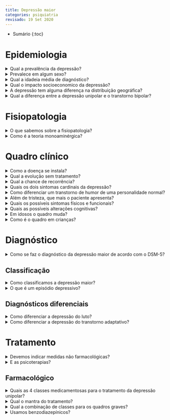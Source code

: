 ```yaml
---
title: Depressão maior
categories: psiquiatria
revisado: 19 Set 2020
---
```


* Sumário
{:toc}


# Epidemiologia

<details markdown="1">
<summary>Qual a prevalência da depressão?</summary>
8 a 16% da população. É o transtorno psiquiátrico de maior prevalência.
</details>

<details markdown="1">
<summary>Prevalece em algum sexo?</summary>
O dobro mais prevalente nas mulheres, com cerca de 2 mulhera para cada homem.
</details>

<details markdown="1">
<summary>Qual a idadeia média de diagnóstico?</summary>
Dos 20 aos 50 anos, com média de 40 anos; mas pode aparecer em qualquer idade.
</details>

<details markdown="1">
<summary>Qual o impacto socioeconomico da depressão?</summary>
É mais debilitante que DAC e DM e é a principal causa de anos vividos com incapacidade (YLD), além da principal causa de afastamento do trabalho no mundo.
</details>

<details markdown="1">
<summary>A depressão tem alguma diferença na distribuição geográfica?</summary>
É mais comum em áreas rurais do que urbanas.
</details>

<details markdown="1">
<summary>Qual a diferença entre a depressão unipolar e o transtorno bipolar?</summary>
Na depressão unipolar nós não temos episódios de mania ou hipomania, presentes no transtorno bipolar.
</details>

# Fisiopatologia

<details markdown="1">
<summary>O que sabemos sobre a fisiopatologia?</summary>
A fisiopatologia da depressão é extremamente complexa. Ainda não existe uma teoria capaz de explicar toda a doença, sendo descritas varias hipóteses complementares envovlendo genética, epigenética, neutrotransmissores, teorias inflamatorias e citocinas, estressores sociais, fatores ambientais, etc.
</details>

<details markdown="1">
<summary>Como é a teoria monoaminérgica?</summary>
Nessa teoria, as monoaminas são entendidas como a via final da depressão. Como se as alterações prévias no final resultassem na alteração desses três neurotransmissores, cada um relacionado a um conjunto de sintomas da depressão.

As monoaminas são:

1. Dopamina,
2. Serotonina e,
3. Noradrenalina.
</details>


# Quadro clínico

<details markdown="1">
<summary>Como a doença se instala?</summary>
Normalmente se apresenta com início insidioso ou subagudo.
</details>

<details markdown="1">
<summary>Qual a evolução sem tratamento?</summary>
Sem tratamento costuma remitir espontâneamente em 3 a 6 meses, entretanto, se o estressor continuar presente ela pode cronificar. Além disso, o tempo de doença não tratada, não apenas medicamentos, piora o prognóstico do paciente.
</details>

<details markdown="1">
<summary>Qual a chance de recorrência?</summary>
É uma doença **crônica** e **muito recorrente**. Quem já teve um episódio depressivo na vida tem uma chance de 50% de ter um segundo episódio. Para o terceiro e quarto episódio essas chances aumentam para 70% e 90%, respectivamente.
</details>

<details markdown="1">
<summary>Quais os dois sintomas cardinais da depressão?</summary>
Agora falando propriamente do quadro clínico, existem dois sintomas referidos como 'cardinais': a **tristeza** e **anedonia** — falta de vontade para executar tarefas.

1. **Tristeza**;
2. **Anedonia** — falta de prazer.
</details>

<details markdown="1">
<summary>Como diferenciar um transtorno de humor de uma personalidade normal?</summary>
A depressão deve sempre ser uma mudança em relação ao comportamento prévio do paciente. O indivíduo era alegre e que sentia prazer nas coisas mas agora chora com facilidade, fica pra baixo. Ou seja, de fato existe uma alteração do humor do paciente em relação ao seu estado considerado 'normal'.
</details>

<details markdown="1">
<summary>Além de tristeza, que mais o paciente apresenta?</summary>
1. Falta de ânimo, cansaço, fadiga;
2. Apatia;
3. Alterações de psicomotricidade — lentificação, catatonia, agitação, inquietação;
4. Culpa, inutilidade;
5. Baixa auto estima, irritabilidade;
6. Desesperança, ideação suicida.
</details>

<details markdown="1">
<summary>Quais os possíveis sintomas físicos e funcionais?</summary>
1. Alterações do sono — insônia ou hipersonia;
2. Alterações de apetite ou perda/ganha de peso;
3. Alterações de libido e sexuais;
4. Sintomas álgicos.
</details>

<details markdown="1">
<summary>Quais as possíveis alterações cognitivas?</summary>
1. Alteração da concentração;
2. Distorção da realidade, pensamentos repetitivos ou ruminativos;
3. Sintomas ansiosos;
4. Pode evoluir para sintomas psicóticos (quadros graves).

Com distorção de realidade aqui não estamos nos refeirondo a delírios ou alucinações, mas sim à possibilidade de o paciente começar a olhar a vida sobre um prisma muito negativo. Ele começa a focar demais nos eventos negativos, 'vê o copo sempre meio vazio'.
</details>

<details markdown="1">
<summary>Em idosos o quadro muda?</summary>
**Dependendo da idade do paciente** o quadro clínico pode ser um pouco diferente. Por exemplo, **idosos** costumam apresentar anedonia mas sem tristeza, além de mais lentificação, mais sintomas psicóticos, mais sintomas físicos e funcionais (sono, apetite, somatizações) e maior risco de suicícidio.
</details>

<details markdown="1">
<summary>Como é o quadro em crianças?</summary>
Já as **crianças** e os adolescentes, apresentam um quadro de humor mais disfórico (irritadiços) que pode ser perceptível de forma secundária com isolamento social, queda no rendimento escolar.
</details>

# Diagnóstico

<details markdown="1">
<summary>Como se faz o diagnóstico da depressão maior de acordo com o DSM-5?</summary>
Resumindo, são basicamente 9 sintomas sendo que para o diagnóstico são necessários **pelo menos 5 sintomas mais obrigatoriamente a tristeza e/ou anedonia**.

1. Triteza;
2. Anedonia;
3. Alterações de apetite ou peso;
4. Alterações de sono;
5. Alterações de psicomotricidade;
6. Fadiga ou falta de energia;
7. Inutilidade, culpa, auto recriminação;
8. Alterações de concentração ou indecisão;
9. Pensamentos recorrentes de morte.

Além disso, os sintomas devem estar presentes a maior parte dos dias por pelo menos 15 dias e precisam causar prejuízo e/ou sofrimento para a vida do paciente. Outras causas devem ser excluídas e além disso, existe um importantíssimo critério de exclusão: o paciente **nunca pode ter tido episódios de mania ou hipomania**.
</details>

## Classificação

<details markdown="1">
<summary>Como classificamos a depressão maior?</summary>
Após o diagnóstico podemos classificar a depressão em leve, moderada e grave levando em conta o número de sintomas, a gravidade, o grau de prejuízo e a associação com ideação suicida, sintomas psicóticos ou necessidade de internação.
</details>

<details markdown="1">
<summary>O que é um episódio depressivo?</summary>
Quando o paciente apresenta apenas 1 episódio depressivo, dizemos então que ele teve um episódio. A partir de 2 ou mais episódios já podemos dizer que o paciente tem depressão recorrente ou transtorno depressivo maior.

Para a separação dos episódios são necessários pelo menos 2 meses assintomáticos ou de quadro muito leve.
</details>

## Diagnósticos diferenciais

<details markdown="1">
<summary>Como diferenciar a depressão do luto?</summary>
No luto, a alteração de humor está muito relacionada à perda, um vazio, e o humor oscila, não sendo persistentemente depressivo, na forma de "ondas do luto" (algo faz a pessoa relembrar a perda e a tristeza volta). Outra diferença é que no luto os sintomas tendem a aliviar com o tempo enquanto que na depressão tendem a piorar. Mas sempre devemos ter em mente que o luto pode ser um gatilho para um episódio depressivo.
</details>

<details markdown="1">
<summary>Como diferenciar a depressão do transtorno adaptativo?</summary>
Outro diagnóstico diferencial se faz com o **transtorno adaptativo**, que está relacionado a problemas da vida como perdas, desemprego, separações, doenças médicas que podem gerar um quadro 'depressivo *like*' (tristeza, ruminações, alterações do sono e apetite). O episódio depressivo vai além do esperado em situações como essa e pode ser desencadeado.
</details>

# Tratamento

<details markdown="1">
<summary>Devemos indicar medidas não farmacológicas?</summary>
As medidas farmacológicas são sempre indicadas, como melhora do sono, exercícios físicos, nutrição, diminuição dos estressores.
</details>

<details markdown="1">
<summary>E as psicoterapias?</summary>
As terapias também são indicadas. Dentre as com mais evidências científicas, estão:

1. Terapia cognitivo comportamental (TCC);
2. Terapia interpessoal (TIP);
3. Terapia de ativação comportamental.
</details>


## Farmacológico

<details markdown="1">
<summary>Quais as 4 classes medicamentosas para o tratamento da depressão unipolar?</summary>
De tratamento farmacológico as opções incluem os ISRS (inibidores seletivos de recaptação da serotonina), os IRSN (inibidores de recaptação da serotonina e noradrenalina), antidepressivos tricíclicos e os antipsicóticos atípicos.

1. ISRS;
2. IRSN;
3. ADT;
4. Atípicos.
</details>

<details markdown="1">
<summary>Qual o mantra do tratamento?</summary>
Na hora de prescrever medicações precisamos sempre avaliar a adesão ao tratamento e usar **dose suficiente (dose máxima da medicação ou a dose máxima tolerada pelo paciente) por tempo suficiente (8 a 12 semanas de tratamento total ou pelo menos 4 a 8 semanas após atingir a dose máxima).**.
</details>

<details markdown="1">
<summary>Qual a combinação de classes para os quadros graves?</summary>
Nos quadros graves, podemos usar associações de antidepressivos, usar medicações que potencialiazam o efeito (lítio, antipsicóticos e hormônios tireoidianos), estimulação magnética transcraniana e a quetamina.
</details>

<details markdown="1">
<summary>Usamos benzodiazepínicos?</summary>
Sobre os benzodiazepínicos — eles não têm ação antidepressiva mas podem ser usados como coadjuvantes por um curto peíodo (tem sempre que ter hora pra começar e hora para terminar). Sempre devendo avaliar as contraindicações, como os idosos.
</details>
